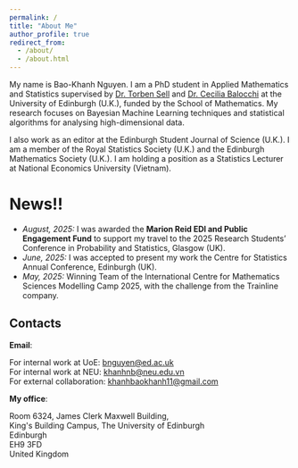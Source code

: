 ```yaml
---
permalink: /
title: "About Me"
author_profile: true
redirect_from: 
  - /about/
  - /about.html
---
```


My name is Bao-Khanh Nguyen. I am a PhD student in Applied Mathematics and Statistics supervised by [Dr. Torben Sell](https://webhomes.maths.ed.ac.uk/~tsell/) and [Dr. Cecilia Balocchi](https://cecilia-balocchi.owlstown.net) at the University of Edinburgh (U.K.), funded by the School of Mathematics. My research focuses on Bayesian Machine Learning techniques and statistical algorithms for analysing high-dimensional data. 

I also work as an editor at the Edinburgh Student Journal of Science (U.K.).  I am a member of the Royal Statistics Society (U.K.) and the Edinburgh Mathematics Society (U.K.). I am holding a position as a Statistics Lecturer at National Economics University (Vietnam).  

News!!
======
- *August, 2025:* I was awarded the **Marion Reid EDI and Public Engagement Fund** to support my travel to the 2025 Research Students’ Conference in Probability and Statistics, Glasgow (UK).  
- *June, 2025:* I was accepted to present my work the Centre for Statistics Annual Conference, Edinburgh (UK).  
- *May, 2025:* Winning Team of the International Centre for Mathematics Sciences Modelling Camp 2025, with the challenge from the Trainline company.

Contacts
------
**Email**: 

For internal work at UoE: bnguyen@ed.ac.uk  
For internal work at NEU: khanhnb@neu.edu.vn  
For external collaboration: khanhbaokhanh11@gmail.com

**My office**: 

Room 6324, James Clerk Maxwell Building,  
King's Building Campus, The University of Edinburgh  
Edinburgh  
EH9 3FD  
United Kingdom

